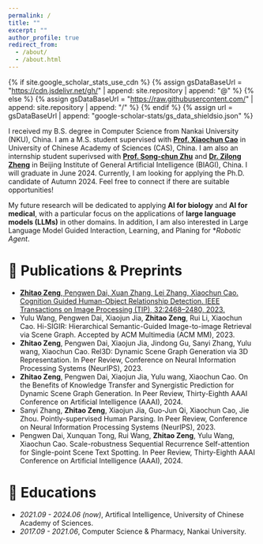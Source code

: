 ```yaml
---
permalink: /
title: ""
excerpt: ""
author_profile: true
redirect_from: 
  - /about/
  - /about.html
---
```


{% if site.google_scholar_stats_use_cdn %}
{% assign gsDataBaseUrl = "https://cdn.jsdelivr.net/gh/" | append: site.repository | append: "@" %}
{% else %}
{% assign gsDataBaseUrl = "https://raw.githubusercontent.com/" | append: site.repository | append: "/" %}
{% endif %}
{% assign url = gsDataBaseUrl | append: "google-scholar-stats/gs_data_shieldsio.json" %}

<span class='anchor' id='about-me'></span>

I received my B.S. degree in Computer Science from Nankai University (NKU), China. I am a M.S. student supervised with [**Prof. Xiaochun Cao**](https://scholar.google.com/citations?user=PDgp6OkAAAAJ&hl=zh-CN&oi=ao) in University of Chinese Academy of Sciences (CAS), China. I am also an internship student superivsed with [**Prof. Song-chun Zhu**](http://www.stat.ucla.edu/~sczhu/) and [**Dr. Zilong Zheng**](https://zilongzheng.github.io) in Beijing Institute of General Artificial Intelligence (BIAGI), China. I will graduate in June 2024. Currently, I am looking for applying the Ph.D. candidate of Autumn 2024. Feel free to connect if there are suitable opportunities!

My future research will be dedicated to applying **AI for biology** and **AI for medical**, with a particular focus on the applications of **large language models (LLMs)** in other domains. In addition, I am also interested in Large Language Model Guided Interaction, Learning, and Planing for **Robotic Agent*.


# 📝 Publications & Preprints

<!-- - **Zhitao Zeng**, Pengwen Dai, Xuan Zhang, Lei Zhang, and Xiaochun Cao. [Cognition guided human-object relationship detection. **IEEE Transactions on Image Processing, 32:2468–2480, 2023.**](https://ieeexplore.ieee.org/document/10112623)
[code: https://github.com/zztao6/RPT](https://github.com/zztao6/RPT)
![framework](/images/framework.png)
![results](/images/qualitative_results.png) -->

<!--
<div class='paper-box'><div class='paper-box-image'><div><div class="badge">TIP 2023</div><img src='/images/framework.png' alt="sym" width="100%"></div></div>
<div class='paper-box-text' markdown="1">

Cognition guided human-object relationship detection. IEEE Transactions on Image Processing **(TIP)**, 32:2468–2480, 2023.

**Zhitao Zeng**, Pengwen Dai, Xuan Zhang, Lei Zhang, and Xiaochun Cao.

[Paper Link: https://ieeexplore.ieee.org/document/10112623](https://ieeexplore.ieee.org/document/10112623)
  
[Code Link: https://github.com/zztao6/RPT](https://github.com/zztao6/RPT)

</div>
</div>
-->

- [**Zhitao Zeng**, Pengwen Dai, Xuan Zhang, Lei Zhang, Xiaochun Cao. Cognition Guided Human-Object Relationship Detection. IEEE Transactions on Image Processing (TIP), 32:2468–2480, 2023.](https://ieeexplore.ieee.org/document/10112623)
- Yulu Wang, Pengwen Dai, Xiaojun Jia, **Zhitao Zeng**, Rui Li, Xiaochun Cao. Hi-SIGIR: Hierarchical Semantic-Guided Image-to-image Retrieval via Scene Graph. Accepted by ACM Multimedia (ACM MM), 2023.
- **Zhitao Zeng**, Pengwen Dai, Xiaojun Jia, Jindong Gu, Sanyi Zhang, Yulu wang, Xiaochun Cao. Rel3D: Dynamic Scene Graph Generation via 3D Representation. In Peer Review, Conference on Neural Information Processing Systems (NeurIPS), 2023.
- **Zhitao Zeng**, Pengwen Dai, Xiaojun Jia, Yulu wang, Xiaochun Cao. On the Benefits of Knowledge Transfer and Synergistic Prediction for Dynamic Scene Graph Generation. In Peer Review, Thirty-Eighth AAAI Conference on Artificial Intelligence (AAAI), 2024.
- Sanyi Zhang, **Zhitao Zeng**, Xiaojun Jia, Guo-Jun Qi, Xiaochun Cao, Jie Zhou. Pointly-supervised Human Parsing. In Peer Review, Conference on Neural Information Processing Systems (NeurIPS), 2023.
- Pengwen Dai, Xunquan Tong, Rui Wang, **Zhitao Zeng**, Yulu Wang, Xiaochun Cao. Scale-robustness Sequential Recurrence Self-attention for Single-point Scene Text Spotting. In Peer Review, Thirty-Eighth AAAI Conference on Artificial Intelligence (AAAI), 2024.


# 📖 Educations
- *2021.09 - 2024.06 (now)*, Artifical Intelligence, University of Chinese Academy of Sciences. 
- *2017.09 - 2021.06*, Computer Science & Pharmacy, Nankai University. 
